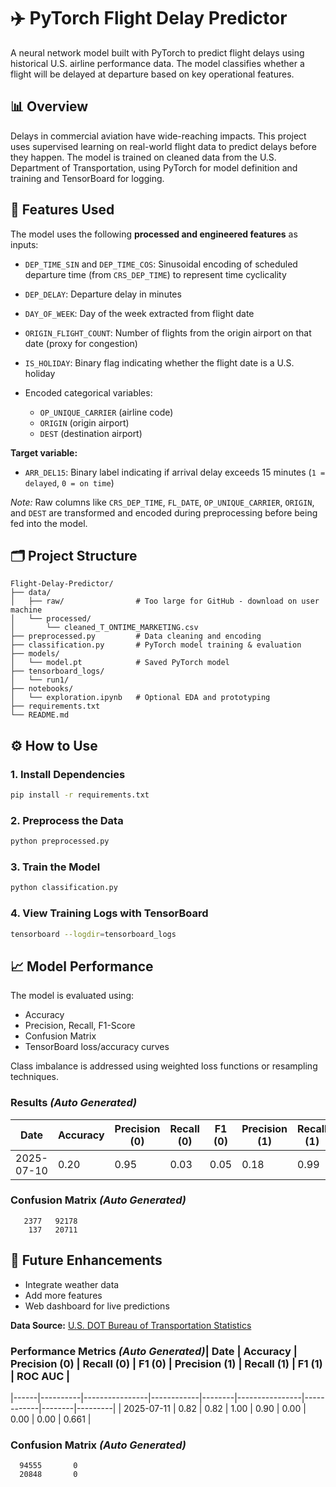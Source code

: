 # ✈️ PyTorch Flight Delay Predictor

A neural network model built with PyTorch to predict flight delays using historical U.S. airline performance data. The model classifies whether a flight will be delayed at departure based on key operational features.

## 📊 Overview

Delays in commercial aviation have wide-reaching impacts. This project uses supervised learning on real-world flight data to predict delays before they happen. The model is trained on cleaned data from the U.S. Department of Transportation, using PyTorch for model definition and training and TensorBoard for logging.

## 🧠 Features Used

The model uses the following **processed and engineered features** as inputs:

* `DEP_TIME_SIN` and `DEP_TIME_COS`: Sinusoidal encoding of scheduled departure time (from `CRS_DEP_TIME`) to represent time cyclicality
* `DEP_DELAY`: Departure delay in minutes
* `DAY_OF_WEEK`: Day of the week extracted from flight date
* `ORIGIN_FLIGHT_COUNT`: Number of flights from the origin airport on that date (proxy for congestion)
* `IS_HOLIDAY`: Binary flag indicating whether the flight date is a U.S. holiday
* Encoded categorical variables:

  * `OP_UNIQUE_CARRIER` (airline code)
  * `ORIGIN` (origin airport)
  * `DEST` (destination airport)

**Target variable:**

* `ARR_DEL15`: Binary label indicating if arrival delay exceeds 15 minutes (`1 = delayed`, `0 = on time`)

*Note:* Raw columns like `CRS_DEP_TIME`, `FL_DATE`, `OP_UNIQUE_CARRIER`, `ORIGIN`, and `DEST` are transformed and encoded during preprocessing before being fed into the model.

## 🗂️ Project Structure
```text
Flight-Delay-Predictor/
├── data/
│   ├── raw/                # Too large for GitHub - download on user machine
│   └── processed/
│       └── cleaned_T_ONTIME_MARKETING.csv
├── preprocessed.py         # Data cleaning and encoding
├── classification.py       # PyTorch model training & evaluation
├── models/
│   └── model.pt            # Saved PyTorch model
├── tensorboard_logs/
│   └── run1/
├── notebooks/
│   └── exploration.ipynb   # Optional EDA and prototyping
├── requirements.txt
└── README.md
```

## ⚙️ How to Use

### 1. Install Dependencies

```bash
pip install -r requirements.txt
```

### 2. Preprocess the Data

```bash
python preprocessed.py
```

### 3. Train the Model

```bash
python classification.py
```

### 4. View Training Logs with TensorBoard

```bash
tensorboard --logdir=tensorboard_logs
```

## 📈 Model Performance

The model is evaluated using:

* Accuracy
* Precision, Recall, F1-Score
* Confusion Matrix
* TensorBoard loss/accuracy curves

Class imbalance is addressed using weighted loss functions or resampling techniques.

### Results *(Auto Generated)*

| Date | Accuracy | Precision (0) | Recall (0) | F1 (0) | Precision (1) | Recall (1) | F1 (1) | ROC AUC |
|------|----------|----------------|------------|--------|----------------|------------|--------|---------|
| 2025-07-10 | 0.20 | 0.95 | 0.03 | 0.05 | 0.18 | 0.99 | 0.31 | 0.670 |


### Confusion Matrix *(Auto Generated)*

```
   2377   92178
    137   20711
```

## 🚀 Future Enhancements

* Integrate weather data
* Add more features
* Web dashboard for live predictions

**Data Source:**
[U.S. DOT Bureau of Transportation Statistics](https://www.transtats.bts.gov/)

### Performance Metrics *(Auto Generated)*| Date | Accuracy | Precision (0) | Recall (0) | F1 (0) | Precision (1) | Recall (1) | F1 (1) | ROC AUC |
|------|----------|----------------|------------|--------|----------------|------------|--------|---------|
| 2025-07-11 | 0.82 | 0.82 | 1.00 | 0.90 | 0.00 | 0.00 | 0.00 | 0.661 |


### Confusion Matrix *(Auto Generated)*

```
  94555       0
  20848       0
```
